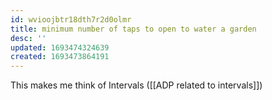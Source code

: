 ```yaml
---
id: wvioojbtr18dth7r2d0olmr
title: minimum number of taps to open to water a garden
desc: ''
updated: 1693474324639
created: 1693473864191
---
```


This makes me think of Intervals ([[ADP related to intervals]])

